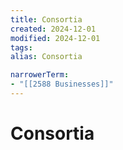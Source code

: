 ```yaml
---
title: Consortia
created: 2024-12-01
modified: 2024-12-01
tags: 
alias: Consortia

narrowerTerm:
- "[[2588 Businesses]]"
---
```

# Consortia
